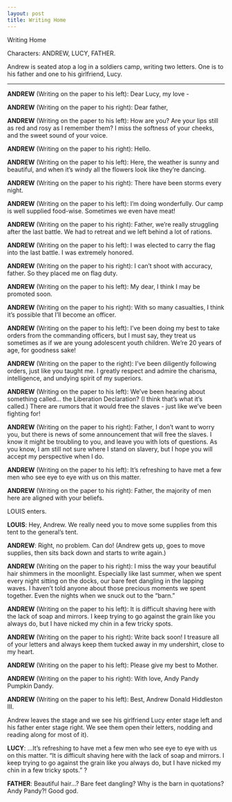 ```yaml
---
layout: post
title: Writing Home
---
```

Writing Home

Characters: ANDREW, LUCY, FATHER.

Andrew is seated atop a log in a soldiers camp, writing two letters. One is to his father and one to his girlfriend, Lucy. 
____

**ANDREW** (Writing on the paper to his left): Dear Lucy, my love -

**ANDREW** (Writing on the paper to his right): Dear father,

**ANDREW** (Writing on the paper to his left): How are you? Are your lips still as red and rosy as I remember them? I miss the softness of your cheeks, and the sweet sound of your voice.

**ANDREW** (Writing on the paper to his right): Hello.

**ANDREW** (Writing on the paper to his left): Here, the weather is sunny and beautiful, and when it’s windy all the flowers look like they’re dancing.

**ANDREW** (Writing on the paper to his right): There have been storms every night.

**ANDREW** (Writing on the paper to his left): I’m doing wonderfully. Our camp is well supplied food-wise. Sometimes we even have meat! 

**ANDREW** (Writing on the paper to his right): Father, we’re really struggling after the last battle. We had to retreat and we left behind a lot of rations. 

**ANDREW** (Writing on the paper to his left): I was elected to carry the flag into the last battle. I was extremely honored.

**ANDREW** (Writing on the paper to his right): I can’t shoot with accuracy, father. So they placed me on flag duty. 

**ANDREW** (Writing on the paper to his left): My dear, I think I may be promoted soon. 

**ANDREW** (Writing on the paper to his right): With so many casualties, I think it’s possible that I’ll become an officer. 

**ANDREW** (Writing on the paper to his left): I’ve been doing my best to take orders from the commanding officers, but I must say, they treat us sometimes as if we are young adolescent youth children. We’re 20 years of age, for goodness sake!

**ANDREW** (Writing on the paper to the right): I’ve been diligently following orders, just like you taught me. I greatly respect and admire the charisma, intelligence, and undying spirit of my superiors.

**ANDREW** (Writing on the paper to his left): We’ve been hearing about something called... the Liberation Declaration? (I think that’s what it’s called.) There are rumors that it would free the slaves - just like we’ve been fighting for!

**ANDREW** (Writing on the paper to his right): Father, I don’t want to worry you, but there is news of some announcement that will free the slaves. I know it might be troubling to you, and leave you with lots of questions. As you know, I am still not sure where I stand on slavery, but I hope you will accept my perspective when I do.

**ANDREW** (Writing on the paper to his left): It’s refreshing to have met a few men who see eye to eye with us on this matter.

**ANDREW** (Writing on the paper to his right): Father, the majority of men here are aligned with your beliefs.

LOUIS enters. 

**LOUIS**: Hey, Andrew. We really need you to move some supplies from this tent to the general’s tent. 

**ANDREW**: Right, no problem. Can do!  (Andrew gets up, goes to move supplies, then sits back down and starts to write again.)

**ANDREW** (Writing on the paper to his right): I miss the way your beautiful hair shimmers in the moonlight. Especially like last summer, when we spent every night sitting on the docks, our bare feet dangling in the lapping waves. I haven’t told anyone about those precious moments we spent together. Even the nights when we snuck out to the “barn.” 

**ANDREW** (Writing on the paper to his left): It is difficult shaving here with the lack of soap and mirrors. I keep trying to go against the grain like you always do, but I have nicked my chin in a few tricky spots. 

**ANDREW** (Writing on the paper to his right): Write back soon! I treasure all of your letters and always keep them tucked away in my undershirt, close to my heart.

**ANDREW** (Writing on the paper to his left): Please give my best to Mother.

**ANDREW** (Writing on the paper to his right): With love, Andy Pandy Pumpkin Dandy. 

**ANDREW** (Writing on the paper to his left): Best, Andrew Donald Hiddleston III.

Andrew leaves the stage and we see his girlfriend Lucy enter stage left and his father enter stage right. We see them open their letters, nodding and reading along for most of it).

**LUCY**: ...It’s refreshing to have met a few men who see eye to eye with us on this matter. “It is difficult shaving here with the lack of soap and mirrors. I keep trying to go against the grain like you always do, but I have nicked my chin in a few tricky spots.” ?

**FATHER**: Beautiful hair...? Bare feet dangling? Why is the barn in quotations? Andy Pandy?! Good god.
